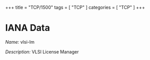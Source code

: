 +++
title = "TCP/1500"
tags = [ "TCP" ]
categories = [ "TCP" ]
+++

# IANA Data

_Name:_ vlsi-lm

_Description:_ VLSI License Manager

